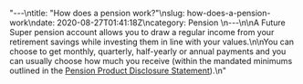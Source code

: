 "---\ntitle: \"How does a pension work?\"\nslug: how-does-a-pension-work\ndate: 2020-08-27T01:41:18Z\ncategory: Pension \n---\n\nA Future Super pension account allows you to draw a regular income from your retirement savings while investing them in line with your values.\n\nYou can choose to get monthly, quarterly, half-yearly or annual payments and you can usually choose how much you receive (within the mandated minimums outlined in the [Pension Product Disclosure Statement](https://www.myfuturesuper.com.au/pppds)).\n"